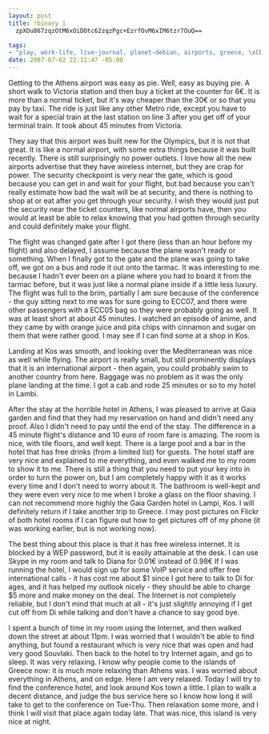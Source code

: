 ```yaml
--- 
layout: post
title: !binary |
  zpXOu867zqzOtM6xOiDOtc62zqzPgc+EzrfOvM6xIM6tzr7OuQ==

tags: 
- "play, work-life, live-journal, planet-debian, airports, greece, \xCE\xB5\xCE\xBB\xCE\xBB\xCE\xAC\xCF\x82, hotels, flights, \xCE\xBA\xCF\x8E\xCF\x83"
date: 2007-07-02 22:11:47 -05:00
---
```

Getting to the Athens airport was easy as pie.  Well, easy as buying pie.  A short walk to Victoria station and then buy a ticket at the counter for 6€. It is more than a normal ticket, but it's way cheaper than the 30€ or so that you pay by taxi.  The ride is just like any other Metro ride, except you have to wait for a special train at the last station on line 3 after you get off of your terminal train.  It took about 45 minutes from Victoria.

They say that this airport was built new for the Olympics, but it is not that great.  It is like a normal airport, with some extra things because it was built recently.  There is still surprisingly no power outlets.  I love how all the new airports advertise that they have wireless internet, but they are crap for power.  The security checkpoint is very near the gate, which is good because you can get in and wait for your flight, but bad because you can't really estimate how bad the wait will be at security, and there is nothing to shop at or eat after you get through your security.  I wish they would just put the security near the ticket counters, like normal airports have, then you would at least be able to relax knowing that you had gotten through security and could definitely make your flight.

The flight was changed gate after I got there (less than an hour before my flight) and also delayed, I assume because the plane wasn't ready or something.  When I finally got to the gate and the plane was going to take off, we got on a bus and rode it out onto the tarmac.  It was interesting to me because I hadn't ever been on a plane where you had to board it from the tarmac before, but it was just like a normal plane inside if a little less luxury.  The flight was full to the brim, partially I am sure because of the conference - the guy sitting next to me was for sure going to ECC07, and there were other passengers with a ECC05 bag so they were probably going as well.  It was at least short at about 45 minutes.  I watched an episode of anime, and they came by with orange juice and pita chips with cinnamon and sugar on them that were rather good.  I may see if I can find some at a shop in Kos.

Landing at Kos was smooth, and looking over the Mediterranean was nice as well while flying.  The airport is really small, but still prominently displays that it is an international airport - then again, you could probably swim to another country from here.  Baggage was no problem as it was the only plane landing at the time.  I got a cab and rode 25 minutes or so to my hotel in Lambi.

After the stay at the horrible hotel in Athens, I was pleased to arrive at Gaia garden and find that they had my reservation on hand and didn't need any proof.  Also I didn't need to pay until the end of the stay.  The difference in a 45 minute flight's distance and 10 euro of room fare is amazing.  The room is nice, with tile floors, and well kept.  There is a large pool and a bar in the hotel that has free drinks (from a limited list) for guests.  The hotel staff are very nice and explained to me everything, and even walked me to my room to show it to me.   There is still a thing that you need to put your key into in order to turn the power on, but I am completely happy with it as it works every time and I don't need to worry about it.  The bathroom is well-kept and they were even very nice to me when I broke a glass on the floor shaving.  I can not recommend more highly the Gaia Garden hotel in Lampi, Kos.  I will definitely return if I take another trip to Greece.  I may post pictures on Flickr of both hotel rooms if I can figure out how to get pictures off of my phone (it was working earlier, but is not working now).

The best thing about this place is that it has free wireless internet.  It is blocked by a WEP password, but it is easily attainable at the desk.  I can use Skype in my room and talk to Diana for 0.01€ instead of 0.98€  If I was running the hotel, I would sign up for some VoIP service and offer free international calls - it has cost me about $1 since I got here to talk to Di for ages, and it has helped my outlook nicely - they should be able to charge $5 more and make money on the deal.  The Internet is not completely reliable, but I don't mind that much at all - it's just slightly annoying if I get cut off from Di while talking and don't have a chance to say good bye.

I spent a bunch of time in my room using the Internet, and then walked down the street at about 11pm.  I was worried that I wouldn't be able to find anything, but found a restaurant which is very nice that was open and had very good Souvlaki.  Then back to the hotel to try Internet again, and go to sleep.  It was very relaxing.  I know why people come to the islands of Greece now: it is much more relaxing than Athens was.  I was worried about everything in Athens, and on edge.  Here I am very relaxed.  Today I will try to find the conference hotel, and look around Kos town a little.  I plan to walk a decent distance, and judge the bus service here so I know how long it will take to get to the conference on Tue-Thu.  Then relaxation some more, and I think I will visit that place again today late.  That was nice, this island is very nice at night.
